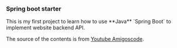 <h3>Spring boot starter</h3>
This is my first project to learn how to use **Java** `Spring Boot` to implement website backend API.
<br>

The source of the contents is from [Youtube Amigoscode](https://www.youtube.com/watch?v=9SGDpanrc8U&t=1221s).
